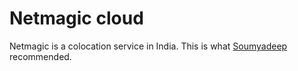 # Netmagic cloud

Netmagic is a colocation service in India. This is what [Soumyadeep](../762)
recommended.
